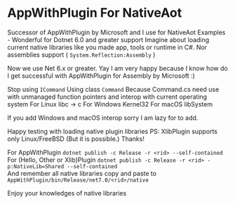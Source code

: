 # AppWithPlugin For NativeAot
Successor of AppWithPlugin by Microsoft and I use for NativeAot Examples - Wonderful for Dotnet 6.0 and greater support
Imagine about loading current native libraries like you made app, tools or runtime in C#.
Nor assemblies support ( `System.Reflection:Assembly` )

Now we use Net 6.x or greater. Yay I am very happy because I know how do I get successful with AppWithPlugin for Assembly by Microsoft :)

Stop using `ICommand`
Using class `Command`
Because Command.cs need use with unmanaged function pointers and interop with current operating system
For Linux libc -> c
For Windows Kernel32
For macOS libSystem

If you add Windows and macOS interop sorry I am lazy for to add.

Happy testing with loading native plugin libraries 
PS: XlibPlugin supports only Linux/FreeBSD (But it is possible.) Thanks!

For AppWithPlugin `dotnet publish -c Release -r <rid> --self-contained`<br />
For (Hello, Other or Xlib)Plugin `dotnet publish -c Release -r <rid> -p:NativeLib=Shared --self-contained`<br />
And remember all native libraries copy and paste to `AppWithPlugin/bin/Release/net7.0/<rid>/native`
  
Enjoy your knowledges of native libraries 
